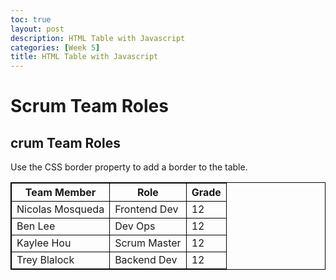 ```yaml
---
toc: true
layout: post
description: HTML Table with Javascript
categories: [Week 5]
title: HTML Table with Javascript
---
```

# Scrum Team Roles

<html>
<head>
<style>
table, th, td {
  border: 1px solid black;
}
</style>
</head>
<body>

<h2>crum Team Roles</h2>

<p>Use the CSS border property to add a border to the table.</p>

<table style="width:100%">
  <tr>
    <th>Team Member</th>
    <th>Role</th> 
    <th>Grade</th>
  </tr>
  <tr>
    <td>Nicolas Mosqueda</td>
    <td>Frontend Dev</td>
    <td>12</td>
  </tr>
  <tr>
    <td>Ben Lee</td>
    <td>Dev Ops</td>
    <td>12</td>
  </tr>
  <tr>
    <td>Kaylee Hou</td>
    <td>Scrum Master</td>
    <td>12</td>
  </tr>
   <tr>
    <td>Trey Blalock</td>
    <td>Backend Dev</td>
    <td>12</td>
  </tr>
</table>

</body>
</html>
